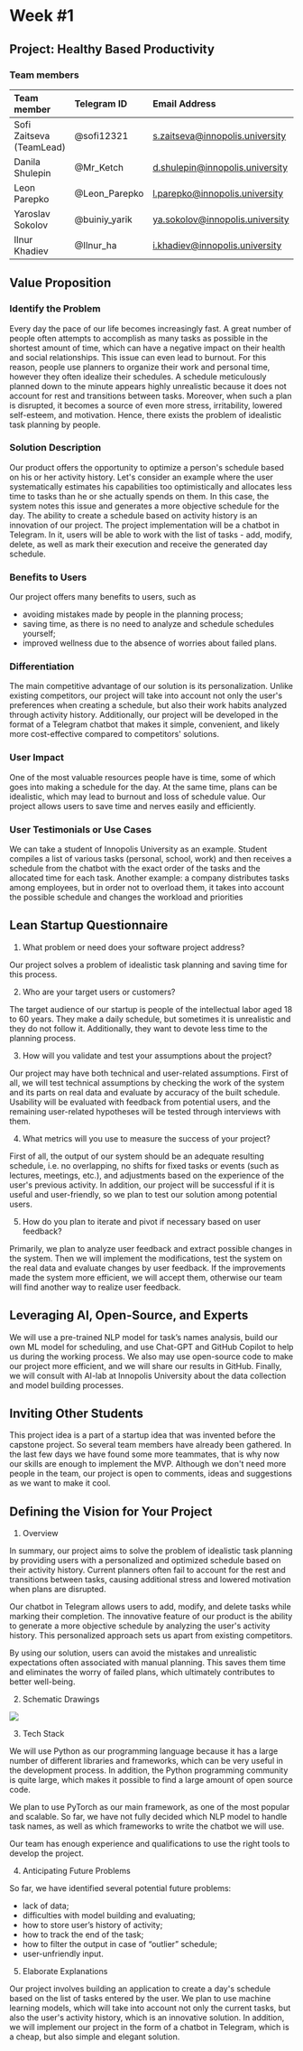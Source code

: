 # Week #1
## Project: Healthy Based Productivity

### Team members


|Team member|Telegram ID|Email Address|
| :- | :- | :- |
|Sofi Zaitseva (TeamLead)|@sofi12321|s.zaitseva@innopolis.university|
|Danila Shulepin|@Mr_Ketch|d.shulepin@innopolis.university|
|Leon Parepko|@Leon_Parepko|l.parepko@innopolis.university|
|Yaroslav Sokolov|@buiniy_yarik|ya.sokolov@innopolis.university|
|Ilnur Khadiev|@Ilnur_ha|i.khadiev@innopolis.university|

## Value Proposition 

### Identify the Problem 

Every day the pace of our life becomes increasingly fast. A great number of people often attempts to accomplish as many tasks as possible in the shortest amount of time, which can have a negative impact on their health and social relationships. This issue can even lead to burnout.
For this reason, people use planners to organize their work and personal time, however they often idealize their schedules. A schedule meticulously planned down to the minute appears highly unrealistic because it does not account for rest and transitions between tasks. Moreover, when such a plan is disrupted, it becomes a source of even more stress, irritability, lowered self-esteem, and motivation. Hence, there exists the problem of idealistic task planning by people.

### Solution Description 

Our product offers the opportunity to optimize a person's schedule based on his or her activity history.
Let's consider an example where the user systematically estimates his capabilities too optimistically and allocates less time to tasks than he or she actually spends on them. In this case, the system notes this issue and generates a more objective schedule for the day. The ability to create a schedule based on activity history is an innovation of our project.
The project implementation will be a chatbot in Telegram. In it, users will be able to work with the list of tasks - add, modify, delete, as well as mark their execution and receive the generated day schedule.

### Benefits to Users

Our project offers many benefits to users, such as
* avoiding mistakes made by people in the planning process;
* saving time, as there is no need to analyze and schedule schedules yourself;
* improved wellness due to the absence of worries about failed plans.

### Differentiation 

The main competitive advantage of our solution is its personalization. Unlike existing competitors, our project will take into account not only the user's preferences when creating a schedule, but also their work habits analyzed through activity history. Additionally, our project will be developed in the format of a Telegram chatbot that makes it simple, convenient, and likely more cost-effective compared to competitors' solutions.

### User Impact

One of the most valuable resources people have is time, some of which goes into making a schedule for the day. At the same time, plans can be idealistic, which may lead to burnout and loss of schedule value. Our project allows users to save time and nerves easily and efficiently.

### User Testimonials or Use Cases

We can take a student of Innopolis University as an example. Student
compiles a list of various tasks (personal, school, work) and then receives a schedule from the chatbot with the exact order of the tasks and the allocated time for each task.
Another example: a company distributes tasks among employees, but in order not to overload them, it takes into account the possible schedule and changes the workload and priorities

## Lean Startup Questionnaire 

1. What problem or need does your software project address?

Our project solves a problem of idealistic task planning and saving time for this process. 

2. Who are your target users or customers?
 
The target audience of our startup is people of the intellectual labor aged 18 to 60 years. They make a daily schedule, but sometimes it is unrealistic and they do not follow it. Additionally, they want to devote less time to the planning process.

3. How will you validate and test your assumptions about the project?

Our project may have both technical and user-related assumptions. First of all, we will test technical assumptions by checking the work of the system and its parts on real data and evaluate by accuracy of the built schedule. Usability will be evaluated with feedback from potential users, and the remaining user-related hypotheses will be tested through interviews with them.

4. What metrics will you use to measure the success of your project?

First of all, the output of our system should be an adequate resulting schedule, i.e. no overlapping, no shifts for fixed tasks or events (such as lectures, meetings, etc.), and adjustments based on the experience of the user's previous activity. In addition, our project will be successful if it is useful and user-friendly, so we plan to test our solution among potential users. 

5. How do you plan to iterate and pivot if necessary based on user feedback?

Primarily, we plan to analyze user feedback and extract possible changes in the system. Then we will implement the modifications, test the system on the real data and evaluate changes by user feedback. If the improvements made the system more efficient, we will accept them, otherwise our team will find another way to realize user feedback.

## Leveraging AI, Open-Source, and Experts

We will use a pre-trained NLP model for task’s names analysis, build our own ML model for scheduling, and use Chat-GPT and GitHub Copilot to help us during the working process. We also may use open-source code to make our project more efficient, and we will share our results in GitHub. Finally, we will consult with AI-lab at Innopolis University about the data collection and model building processes.

## Inviting Other Students
This project idea is a part of a startup idea that was invented before the capstone project. So several team members have already been gathered. In the last few days we have found some more teammates, that is why now our skills are enough to implement the MVP. Although we don't need more people in the team, our project is open to comments, ideas and suggestions as we want to make it cool.

## Defining the Vision for Your Project
1. Overview

In summary, our project aims to solve the problem of idealistic task planning by providing users with a personalized and optimized schedule based on their activity history. Current planners often fail to account for the rest and transitions between tasks, causing additional stress and lowered motivation when plans are disrupted.

Our chatbot in Telegram allows users to add, modify, and delete tasks while marking their completion. The innovative feature of our product is the ability to generate a more objective schedule by analyzing the user's activity history. This personalized approach sets us apart from existing competitors.

By using our solution, users can avoid the mistakes and unrealistic expectations often associated with manual planning. This saves them time and eliminates the worry of failed plans, which ultimately contributes to better well-being.

2. Schematic Drawings

![](https://github.com/IU-PR/Capstone_project/blob/HealthyBasedProductivity/static/HealthyBasedProductivity/workflow.png)

3. Tech Stack

We will use Python as our programming language because it has a large number of different libraries and frameworks, which can be very useful in the development process. In addition, the Python programming community is quite large, which makes it possible to find a large amount of open source code.

We plan to use PyTorch as our main framework, as one of the most popular and scalable. 
So far, we have not fully decided which NLP model to handle task names, as well as which frameworks to write the chatbot we will use.

Our team has enough experience and qualifications to use the right tools to develop the project.

4. Anticipating Future Problems

So far, we have identified several potential future problems:
- lack of data;
- difficulties with model building and evaluating;
- how to store user’s history of activity;
- how to track the end of the task;
- how to filter the output in case of “outlier” schedule;
- user-unfriendly input.

5. Elaborate Explanations

Our project involves building an application to create a day's schedule based on the list of tasks entered by the user. We plan to use machine learning models, which will take into account not only the current tasks, but also the user's activity history, which is an innovative solution. In addition, we will implement our project in the form of a chatbot in Telegram, which is a cheap, but also simple and elegant solution.
